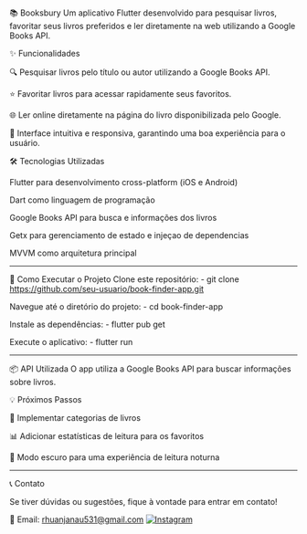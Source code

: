 📚 Booksbury
Um aplicativo Flutter desenvolvido para pesquisar livros, favoritar seus livros preferidos e ler diretamente na web utilizando a Google Books API.

✨ Funcionalidades

🔍 Pesquisar livros pelo título ou autor utilizando a Google Books API.

⭐ Favoritar livros para acessar rapidamente seus favoritos.

🌐 Ler online diretamente na página do livro disponibilizada pelo Google.

📱 Interface intuitiva e responsiva, garantindo uma boa experiência para o usuário.

🛠️ Tecnologias Utilizadas

Flutter para desenvolvimento cross-platform (iOS e Android)

Dart como linguagem de programação

Google Books API para busca e informações dos livros

Getx para gerenciamento de estado e injeçao de dependencias

MVVM como arquitetura principal

_____________________________________________________________________________________________________________________

🚀 Como Executar o Projeto
Clone este repositório: - 
git clone https://github.com/seu-usuario/book-finder-app.git

Navegue até o diretório do projeto: - 
cd book-finder-app

Instale as dependências: - 
flutter pub get

Execute o aplicativo: - 
flutter run

_____________________________________________________________________________________________________________________

📦 API Utilizada
O app utiliza a Google Books API para buscar informações sobre livros.


💡 Próximos Passos

🔖 Implementar categorias de livros

📊 Adicionar estatísticas de leitura para os favoritos

🌙 Modo escuro para uma experiência de leitura noturna

_____________________________________________________________________________________________________________________

📞 Contato

Se tiver dúvidas ou sugestões, fique à vontade para entrar em contato!

📧 Email: rhuanjanau531@gmail.com
[![Instagram](https://img.shields.io/badge/Instagram-%23E4405F.svg?style=for-the-badge&logo=Instagram&logoColor=white)](https://instagram.com/ruan.janau)
